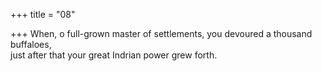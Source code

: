 +++
title = "08"

+++
When, o full-grown master of settlements, you devoured a thousand  buffaloes,  
just after that your great Indrian power grew forth.  